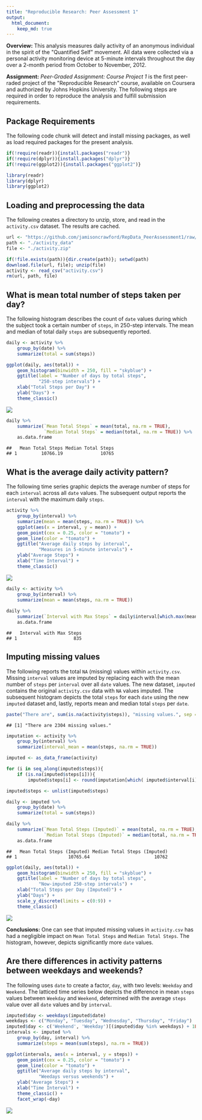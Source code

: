 ```yaml
---
title: "Reproducible Research: Peer Assessment 1"
output: 
  html_document:
    keep_md: true
---
```

 
**Overview:** This analysis measures daily activity of an anonymous individual
in the spirit of the "Quantified Self" movement. All data were collected via a
personal activity monitoring device at 5-minute intervals throughout the day
over a 2-month period from October to November, 2012.
 
**Assignment:** *Peer-Graded Assignment: Course Project 1* is the first peer-
raded project of the "Reproducible Research" course, available on Coursera and 
authorized by Johns Hopkins University. The following steps are required in 
order to reproduce the analysis and fulfill submission requirements.
 
## Package Requirements

The following code chunk will detect and install missing packages, as well as
load required packages for the present analysis.


```r
if(!require(readr)){install.packages("readr")}
if(!require(dplyr)){install.packages("dplyr")}
if(!require(ggplot2)){install.packages("ggplot2")}

library(readr)
library(dplyr)
library(ggplot2)
```

## Loading and preprocessing the data

The following creates a directory to unzip, store, and read in the 
`activity.csv` dataset. The results are cached. 


```r
url <- "https://github.com/jamisoncrawford/RepData_PeerAssessment1/raw/master/activity.zip"
path <- "./activity_data"
file <- "./activity.zip"

if(!file.exists(path)){dir.create(path)}; setwd(path)
download.file(url, file); unzip(file)
activity <- read_csv("activity.csv")
rm(url, path, file)
```

## What is mean total number of steps taken per day?

The following histogram describes the count of `date` values during which the 
subject took a certain number of `steps`, in 250-step intervals. The mean and 
median of total daily `steps` are subsequently reported.


```r
daily <- activity %>%
    group_by(date) %>%
    summarize(total = sum(steps))

ggplot(daily, aes(total)) + 
    geom_histogram(binwidth = 250, fill = "skyblue") +
    ggtitle(label = "Number of days by total steps", 
            "250-step intervals") +
    xlab("Total Steps per Day") +
    ylab("Days") +
    theme_classic()
```

![](PA1_template_files/figure-html/unnamed-chunk-3-1.png)<!-- -->

```r
daily %>% 
    summarize(`Mean Total Steps` = mean(total, na.rm = TRUE),
              `Median Total Steps` = median(total, na.rm = TRUE)) %>%
    as.data.frame
```

```
##   Mean Total Steps Median Total Steps
## 1         10766.19              10765
```

## What is the average daily activity pattern?

The following time series graphic depicts the average number of steps for each
`interval` across all `date` values. The subsequent output reports the 
`interval` with the maximum daily `steps`. 


```r
activity %>%
    group_by(interval) %>%
    summarize(mean = mean(steps, na.rm = TRUE)) %>%
    ggplot(aes(x = interval, y = mean)) +
    geom_point(cex = 0.25, color = "tomato") +
    geom_line(color = "tomato") +
    ggtitle("Average daily steps by interval",
            "Measures in 5-minute intervals") +
    ylab("Average Steps") +
    xlab("Time Interval") +
    theme_classic()
```

![](PA1_template_files/figure-html/unnamed-chunk-4-1.png)<!-- -->

```r
daily <- activity %>%
    group_by(interval) %>%
    summarize(mean = mean(steps, na.rm = TRUE))
                  
daily %>% 
    summarize(`Interval with Max Steps` = daily$interval[which.max(mean)]) %>% 
    as.data.frame
```

```
##   Interval with Max Steps
## 1                     835
```

## Imputing missing values

The following reports the total `NA` (missing) values within `activity.csv`.
Missing `interval` values are imputed by replacing each with the mean number of
`steps` per `interval` over all `date` values. The new dataset, `imputed`
contains the original `activity.csv` data with `NA` values imputed. The
subsequent histogram depicts the total `steps` for each `date` using the new
`imputed` dataset and, lastly, reports mean and median total `steps` per `date`.


```r
paste("There are", sum(is.na(activity$steps)), "missing values.", sep = " ")
```

```
## [1] "There are 2304 missing values."
```

```r
imputation <- activity %>%
    group_by(interval) %>%
    summarize(interval_mean = mean(steps, na.rm = TRUE))

imputed <- as_data_frame(activity)

for (i in seq_along(imputed$steps)){
    if (is.na(imputed$steps[i])){
        imputed$steps[i] <- round(imputation[which( imputed$interval[i] == imputation$interval ), 2], 0)}}

imputed$steps <- unlist(imputed$steps)

daily <- imputed %>% 
    group_by(date) %>%
    summarize(total = sum(steps))

daily %>%
    summarize(`Mean Total Steps (Imputed)` = mean(total, na.rm = TRUE),
              `Median Total Steps (Imputed)` = median(total, na.rm = TRUE)) %>%
    as.data.frame
```

```
##   Mean Total Steps (Imputed) Median Total Steps (Imputed)
## 1                   10765.64                        10762
```

```r
ggplot(daily, aes(total)) + 
    geom_histogram(binwidth = 250, fill = "skyblue") +
    ggtitle(label = "Number of days by total steps", 
            "Now-imputed 250-step intervals") +
    xlab("Total Steps per Day (Imputed)") +
    ylab("Days") +
    scale_y_discrete(limits = c(0:9)) +
    theme_classic()
```

![](PA1_template_files/figure-html/unnamed-chunk-5-1.png)<!-- -->

**Conclusions:** One can see that imputed missing values in `activity.csv` 
has had a negligible impact on `Mean Total Steps` and `Median Total Steps`. The 
histogram, however, depicts significantly more `date` values.

## Are there differences in activity patterns between weekdays and weekends?

The following uses `date` to create a factor, `day`, with two levels: `Weekday`
and `Weekend`. The latticed time series below depicts the difference in mean
`steps` values between `Weekday` and `Weekend`, determined with the average
`steps` value over all `date` values and by `interval`. 


```r
imputed$day <- weekdays(imputed$date)
weekdays <- c("Monday", "Tuesday", "Wednesday", "Thursday", "Friday")
imputed$day <- c('Weekend', 'Weekday')[(imputed$day %in% weekdays) + 1L]
intervals <- imputed %>%
    group_by(day, interval) %>%
    summarize(steps = mean(sum(steps), na.rm = TRUE))

ggplot(intervals, aes(x = interval, y = steps)) +
    geom_point(cex = 0.25, color = "tomato") +
    geom_line(color = "tomato") +
    ggtitle("Average daily steps by interval",
            "Weedays versus weekends") +
    ylab("Average Steps") +
    xlab("Time Interval") +
    theme_classic() +
    facet_wrap(~day)
```

![](PA1_template_files/figure-html/unnamed-chunk-6-1.png)<!-- -->
